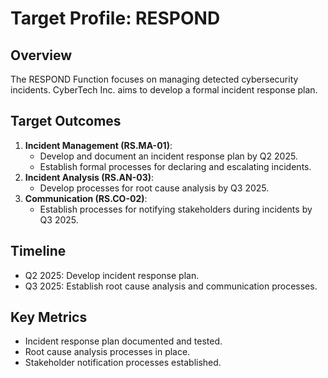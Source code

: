 # Target Profile: RESPOND

## Overview
The RESPOND Function focuses on managing detected cybersecurity incidents. CyberTech Inc. aims to develop a formal incident response plan.

## Target Outcomes
1. **Incident Management (RS.MA-01)**:
   - Develop and document an incident response plan by Q2 2025.
   - Establish formal processes for declaring and escalating incidents.
2. **Incident Analysis (RS.AN-03)**:
   - Develop processes for root cause analysis by Q3 2025.
3. **Communication (RS.CO-02)**:
   - Establish processes for notifying stakeholders during incidents by Q3 2025.

## Timeline
- Q2 2025: Develop incident response plan.
- Q3 2025: Establish root cause analysis and communication processes.

## Key Metrics
- Incident response plan documented and tested.
- Root cause analysis processes in place.
- Stakeholder notification processes established.
